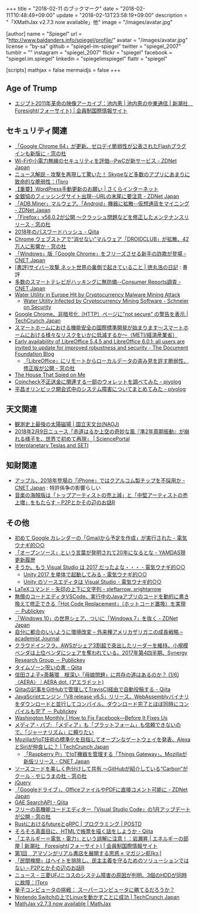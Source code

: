 +++
title = "2018-02-11 のブックマーク"
date = "2018-02-11T10:48:49+09:00"
update = "2018-02-13T23:58:19+09:00"
description = "「XMathJax v2.7.3 now available」他"
image = "/images/avatar.jpg"

[author]
name      = "Spiegel"
url       = "http://www.baldanders.info/spiegel/profile/"
avatar    = "/images/avatar.jpg"
license   = "by-sa"
github    = "spiegel-im-spiegel"
twitter   = "spiegel_2007"
tumblr    = ""
instagram = "spiegel_2007"
flickr    = "spiegel"
facebook  = "spiegel.im.spiegel"
linkedin  = "spiegelimspiegel"
flattr    = "spiegel"

[scripts]
  mathjax = false
  mermaidjs = false
+++

## Age of Trump

- [エジプト2011年革命の映像アーカイブ：池内恵 | 池内恵の中東通信 | 新潮社　Foresight(フォーサイト) | 会員制国際情報サイト](http://www.fsight.jp/articles/-/43309)

## セキュリティ関連

- [「Google Chrome 64」が更新、ゼロデイ脆弱性が公表されたFlashプラグインも新版に - 窓の杜](https://forest.watch.impress.co.jp/docs/news/1104756.html)
- [Wi-Fiや小電力無線のセキュリティを評価--PwCが新サービス - ZDNet Japan](https://japan.zdnet.com/article/35114265/)
- [ニュース解説 - 攻撃を再現して驚いた！ Skypeなど多数のアプリにあまりに致命的な脆弱性：ITpro](http://itpro.nikkeibp.co.jp/atcl/column/14/346926/020501301/?rt=nocnt)
- [【重要】WordPress手動更新のお願い | さくらインターネット](https://www.sakura.ad.jp/news/sakurainfo/newsentry.php?id=1867)
- [全銀協のフィッシングサイト出現--URLの末尾に要注意 - ZDNet Japan](https://japan.zdnet.com/article/35114396/)
- [「ADB.Miner」マルウェア、「Android」機器に拡散--仮想通貨をマイニング - ZDNet Japan](https://japan.zdnet.com/article/35114348/)
- [「Firefox」v58.0.2が公開 ～クラッシュ問題などを修正したメンテナンスリリース - 窓の杜](https://forest.watch.impress.co.jp/docs/news/1105472.html)
- [2018年のパスワードハッシュ - Qiita](https://qiita.com/rana_kualu/items/3ef57485be1103362f56)
- [Chrome ウェブストアで“消せない”マルウェア「DROIDCLUB」が拡散、42万人に影響か - 窓の杜](https://forest.watch.impress.co.jp/docs/news/1105504.html)
- [「Windows」版「Google Chrome」をフリーズさせる新手の詐欺が登場 - CNET Japan](https://japan.cnet.com/article/35114409/)
- [[書評]サイバー攻撃 ネット世界の裏側で起きていること | 徳丸浩の日記](https://blog.tokumaru.org/2018/01/blog-post.html) : 書評
- [多数のスマートテレビがハッキングに無防備--Consumer Reports調査 - CNET Japan](https://japan.cnet.com/article/35114419/)
- [Water Utility in Europe Hit by Cryptocurrency Malware Mining Attack](http://www.eweek.com/security/water-utility-in-europe-hit-by-cryptocurrency-malware-mining-attack)
    - [Water Utility Infected by Cryptocurrency Mining Software - Schneier on Security](https://www.schneier.com/blog/archives/2018/02/water_utility_i.html)
- [Google Chrome、非暗号化（HTTP）ページに”not secure” の警告を表示  |  TechCrunch Japan](http://jp.techcrunch.com/2018/02/09/2018-02-08-chrome-will-soon-mark-all-unencrypted-pages-as-not-secure/)
- [スマートホームにおける機能安全の国際標準開発が始まります～スマートホームにおける様々なリスクをいかに低減するか～（METI/経済産業省）](http://www.meti.go.jp/press/2017/01/20180122001/20180122001.html)
- [Early availability of LibreOffice 5.4.5 and LibreOffice 6.0.1: all users are invited to update for improved robustness and security - The Document Foundation Blog](https://blog.documentfoundation.org/blog/2018/02/09/early-availability-libreoffice-5-4-5-libreoffice-6-0-1/)
    - [「LibreOffice」にリモートからローカルデータの盗み見を許す脆弱性、修正版が公開 - 窓の杜](https://forest.watch.impress.co.jp/docs/news/1106050.html)
- [The House That Spied on Me](https://gizmodo.com/the-house-that-spied-on-me-1822429852)
- [Coincheck不正送金に関連する一部のウォレットを調べてみた - piyolog](http://d.hatena.ne.jp/Kango/20180209/1518212500)
- [平昌オリンピック開会式中のシステム障害についてまとめてみた - piyolog](http://d.hatena.ne.jp/Kango/20180210/1518296898)

## 天文関連

- [観測史上最強の太陽磁場 | 国立天文台(NAOJ)](https://www.nao.ac.jp/news/science/2018/20180206-hinode.html)
- [2018年2月9日ニュース「赤道はるか上空の奇妙な風『準2年周期振動』が崩れる様子を、世界で初めて再現」 | SciencePortal](http://scienceportal.jst.go.jp/news/newsflash_review/newsflash/2018/02/20180209_01.html)
- [Interplanetary Teslas and SETI](http://seti.berkeley.edu:8000/tesla/)

## 知財関連

- [アップル、2018年登場の「iPhone」ではクアルコム製チップを不採用か - CNET Japan](https://japan.cnet.com/article/35114286/) : 特許係争の影響らしい
- [音楽の海賊版は「トップアーティストの売上減」と「中堅アーティストの売上増」をもたらす – P2Pとかその辺のお話R](http://p2ptk.org/copyright/749)

## その他

- [初めて Google カレンダーの「Gmailから予定を作成」が実行された - 電気ウナギ的○○](http://blog.netandfield.com/shar/2018/02/-google-gmail.html)
- [「オープンソース」という言葉が発明されて20年になるとな - YAMDAS現更新履歴](http://d.hatena.ne.jp/yomoyomo/20180205/opensource)
- [そうか。もう Visual Studio は 2017 だったよな・・・ - 電気ウナギ的○○](http://blog.netandfield.com/shar/2018/02/-visual-studio-2017.html)
    - [Unity 2017 を単体で起動してみる - 電気ウナギ的○○](http://blog.netandfield.com/shar/2018/02/unity-2017.html)
    - [Unity のソースエディタは Visual Studio - 電気ウナギ的○○](http://blog.netandfield.com/shar/2018/02/unity-visual-studio.html)
- [LaTeXコマンド - 矢印の上下に文字列 - xleftarrow, xrightarrow](https://medemanabu.net/latex/xleftarrow-xrightarrow/)
- [無償のコードエディタVSCode、実行中のJavaアプリのコードを動的に書き換えて修正できる「Hot Code Replacement」（ホットコード置換）を実現 － Publickey](http://www.publickey1.jp/blog/18/vscodejavahot_code_replacement.html)
- [「Windows 10」の世界シェア、ついに「Windows 7」を抜く - ZDNet Japan](https://japan.zdnet.com/article/35114190/)
- [自分に都合のいいように環境改変 – 外来種アメリカザリガニの成長戦略 – academist Journal](https://academist-cf.com/journal/?p=6935)
- [クラウドインフラ、AWSがシェア3割超で突出したリーダーを維持。小規模ベンダは上位ベンダにシェアを奪われている。2017年第4四半期、Synergy Research Group － Publickey](http://www.publickey1.jp/blog/18/aws320174synergy_research_group.html)
- [タイムゾーン呪いの書 - Qiita](https://qiita.com/dmikurube/items/15899ec9de643e91497c)
- [信田さよ子×斎藤環　根深い「母娘問題」に共存の道はあるのか？ (1/6) 〈AERA〉｜AERA dot. (アエラドット)](https://dot.asahi.com/aera/2018020200049.html)
- [Qiitaの記事をGitHubで管理してTravisCI経由で自動投稿する - Qiita](https://qiita.com/rednes/items/2d76435434ac632fc6d4)
- [JavaScriptエンジン「V8 release v6.5」リリース。WebAssemblyバイナリをダウンロードと並行してコンパイル、ダウンロード完了とほぼ同時にコンパイルも完了 － Publickey](http://www.publickey1.jp/blog/18/javascriptv8_release_v65webassembly.html)
- [Washington Monthly |  How to Fix Facebook—Before It Fixes Us](https://washingtonmonthly.com/magazine/january-february-march-2018/how-to-fix-facebook-before-it-fixes-us/)
- [メディア・パブ: 「メディア」も「プラットフォーム」も信頼できないので、「ジャーナリズム」に頼りたい](http://zen.seesaa.net/article/456427314.html)
- [MozillaがIoT技術の標準化を目指してオープンなゲートウェイを発表、AlexaとSiriが仲良しに？  |  TechCrunch Japan](http://jp.techcrunch.com/2018/02/07/2018-02-06-mozilla-announces-an-open-framework-for-the-internet-of-things/)
    - [「Raspberry Pi」でIoT機器を管理する「Things Gateway」、Mozillaが新版リリース - CNET Japan](https://japan.cnet.com/article/35114358/)
- [ソースコードを美しく色分けして共有 ～GitHubが紹介している“Carbon”がクール - やじうまの杜 - 窓の杜](https://forest.watch.impress.co.jp/docs/serial/yajiuma/1105382.html)
- [jQuery](https://jquery.com/)
- [「Googleドライブ」、OfficeファイルやPDFに直接コメント可能に - ZDNet Japan](https://japan.zdnet.com/article/35114412/)
- [GAE SearchAPI - Qiita](https://qiita.com/takpy/items/5ee8017b88f60536d753)
- [フリーの高機能コードエディター「Visual Studio Code」の1月アップデートが公開 - 窓の杜](https://forest.watch.impress.co.jp/docs/news/1105605.html)
- [RustにおけるfutureとgRPC | プログラミング | POSTD](http://postd.cc/futuresandgrpc/)
- [そろそろ真面目に、HTMLで帳票を描く話をしようか - Qiita](https://qiita.com/cognitom/items/d39d5f19054c8c8fd592)
- [「エネルギー＝電気・電力」という誤解に注意！：岩瀬昇 | エネルギーの部屋 | 新潮社　Foresight(フォーサイト) | 会員制国際情報サイト](http://www.fsight.jp/articles/-/43314)
- [第1回　アマゾンがリアル書店を展開する思惑 «  マガジン航[kɔː]](https://magazine-k.jp/2018/02/09/us-bookstore-report-01/)
- [「民間検閲」はヘイトを排除し、民主主義を守るためのソリューションではない – P2Pとかその辺のお話R](http://p2ptk.org/freedom-of-speech/760)
- [ニュース - 三菱UFJニコスのシステム障害の原因が判明、3個のHDDが同時に故障：ITpro](http://itpro.nikkeibp.co.jp/atcl/news/17/020803126/?rt=nocnt)
- [量子コンピュータの挑戦： スーパーコンピュータに勝てるだろうか？](http://www.qmedia.jp/quantum-beat-super-computer/)
- [Nintendo Switchの上でLinuxを動かすことに成功  |  TechCrunch Japan](http://jp.techcrunch.com/2018/02/10/2018-02-09-hacker-group-manages-to-run-linux-on-a-nintendo-switch/)
- [MathJax v2.7.3 now available | MathJax](https://www.mathjax.org/mathjax-v2-7-3-now-available/)
